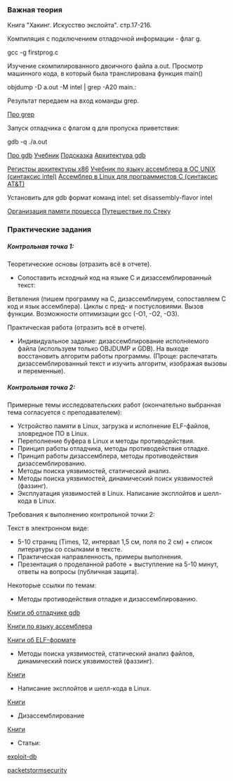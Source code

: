 
### Важная теория

Книга "Хакинг. Искусство экслойта". стр.17-216.

Компиляция с подключением отладочной информации - флаг g.

gcc -g firstprog.c 

Изучение скомпилированного двоичного файла a.out.
Просмотр машинного кода, в который была транслирована функция main()

objdump -D a.out -M intel | grep -A20 main.:

Результат передаем на вход команды grep. 

[Про grep](http://habrahabr.ru/post/229501/)

Запуск отладчика с флагом q для пропуска приветствия:

gdb -q ./a.out

[Про gdb](http://habrahabr.ru/post/181738/)
[Учебник](https://www.opennet.ru/docs/RUS/gdb/gdb_toc.html)
[Подсказка](http://users.ece.utexas.edu/~adnan/gdb-refcard.pdf)
[Архитектура gdb](http://www.aosabook.org/en/gdb.html)

[Регистры архитектуры x86](http://ccfit.nsu.ru/~kireev/lab2/lab2reg.htm)
[Учебник по языку ассемблера в ОС UNIX (синтаксис intel)](http://www.stolyarov.info/books/pdf/nasm_unix.pdf)
[Ассемблер в Linux для программистов C (синтаксис AT&T)](https://ru.wikibooks.org/wiki/%D0%90%D1%81%D1%81%D0%B5%D0%BC%D0%B1%D0%BB%D0%B5%D1%80_%D0%B2_Linux_%D0%B4%D0%BB%D1%8F_%D0%BF%D1%80%D0%BE%D0%B3%D1%80%D0%B0%D0%BC%D0%BC%D0%B8%D1%81%D1%82%D0%BE%D0%B2_C)

Установить для gdb формат команд intel:
set disassembly-flavor intel


[Организация памяти процесса](http://habrahabr.ru/company/smart_soft/blog/185226/)
[Путешествие по Стеку](http://habrahabr.ru/company/smart_soft/blog/234239/)



### Практические задания

##### Контрольная точка 1:

Теоретические основы (отразить всё в отчете).

- Сопоставить исходный код на языке С и дизассемблированный текст:

Ветвления (пишем программу на С, дизассемблируем, сопоставляем С код и язык ассемблера). 
Циклы с пред- и постусловиями.
Вызов функции. 
Возможности оптимизации gcc (-O1, -O2, -O3). 

Практическая работа (отразить всё в отчете).

- Индивидуальное задание: дизассемблирование исполняемого файла (используем только OBJDUMP и GDB). На выходе восстановить алгоритм работы программы. (Проще: распечатать дизассемблированный текст и изучить алгоритм, изображая вызовы и переменные).

##### Контрольная точка 2:

Примерные темы исследовательских работ (окончательно выбранная тема согласуется с преподавателем):

- Устройство памяти в Linux, загрузка и исполнение ELF-файлов, зловредное ПО в Linux.
- Переполнение буфера в Linux и методы противодействия.
- Принцип работы отладчика, методы противодействия отладке.
- Принцип работы дизассемблера, методы противодействия дизассемблированию.
- Методы поиска уязвимостей, статический анализ.
- Методы поиска уязвимостей, динамический поиск уязвимостей (фаззинг).
- Эксплуатация уязвимостей в Linux. Написание эксплойтов и шелл-кода в Linux.

Требования к выполнению контрольной точки 2:

Текст в электронном виде:

- 5-10 страниц (Times, 12, интервал 1,5 см, поля по 2 см) + список литературы со ссылками в тексте. 
- Практическая направленность, примеры выполнения. 
- Презентация о проделанной работе + выступление на 5-10 минут, ответы на вопросы (публичная защита).

Некоторые ссылки по темам:

* Методы противодействия отладке и дизассемблированию. 

[Книги об отладчике gdb](https://goo.gl/R72TPH)

[Книги по языку ассемблера](https://goo.gl/MKfBGD)

[Книги об ELF-формате](https://goo.gl/poiuyR)

* Методы поиска уязвимостей, статический анализ файлов, динамический поиск уязвимостей (фаззинг).

[Книги](https://goo.gl/etWwk0)

* Написание эксплойтов и шелл-кода в Linux.

[Книги](https://goo.gl/Q5wJv8)

* Дизассемблирование

[Книги](https://drive.google.com/open?id=0B-XbBveaem2yN1MwY0oyUnF3bDQ)

* Статьи: 

[exploit-db](https://www.exploit-db.com/papers/)

[packetstormsecurity](https://packetstormsecurity.com/files/tags/paper/)


